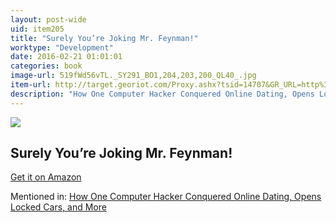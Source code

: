 ```yaml
---
layout: post-wide
uid: item205
title: "Surely You’re Joking Mr. Feynman!"
worktype: "Development"
date: 2016-02-21 01:01:01
categories: book
image-url: 519fWd56vTL._SY291_BO1,204,203,200_QL40_.jpg
item-url: http://target.georiot.com/Proxy.ashx?tsid=14707&GR_URL=http%3A%2F%2Fwww.amazon.com%2FSurely-Feynman-Adventures-Curious-Character%2Fdp%2F0393316041%2F
description: "How One Computer Hacker Conquered Online Dating, Opens Locked Cars, and More"
---
```

<a href="http://target.georiot.com/Proxy.ashx?tsid=14707&GR_URL=http%3A%2F%2Fwww.amazon.com%2FSurely-Feynman-Adventures-Curious-Character%2Fdp%2F0393316041%2F" target="blank"><img src="../../../../img/thumbs/519fWd56vTL._SY291_BO1,204,203,200_QL40_.jpg" class="prod-img"></a>
<h2>Surely You’re Joking Mr. Feynman!</h2>
<p><a href="http://target.georiot.com/Proxy.ashx?tsid=14707&GR_URL=http%3A%2F%2Fwww.amazon.com%2FSurely-Feynman-Adventures-Curious-Character%2Fdp%2F0393316041%2F" target="blank">Get it on Amazon</a><p>
<p>Mentioned in: <a href="http://fourhourworkweek.com/2015/05/02/samy-kamkar/" target="blank">How One Computer Hacker Conquered Online Dating, Opens Locked Cars, and More</a></p>
